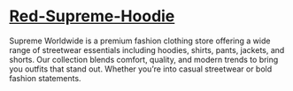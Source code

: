 # [Red-Supreme-Hoodie]([url](https://supremewordwide.com/product/red-supreme-hoodie/))
Supreme Worldwide is a premium fashion clothing store offering a wide range of streetwear essentials including hoodies, shirts, pants, jackets, and shorts. Our collection blends comfort, quality, and modern trends to bring you outfits that stand out. Whether you’re into casual streetwear or bold fashion statements.
